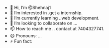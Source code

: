 - 👋 Hi, I’m @Shehnaj1
- 👀 I’m interested in .get a internship.
- 🌱 I’m currently learning ..web development.
- 💞️ I’m looking to collaborate on ...
- 📫 How to reach me .. contact at 7404327741.
- 😄 Pronouns: ...
- ⚡ Fun fact: 

<!---
Shehnaj1/Shehnaj1 is a ✨ special ✨ repository because its `README.md` (this file) appears on your GitHub profile.
You can click the Preview link to take a look at your changes.
--->
